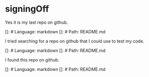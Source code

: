 # signingOff

Yes it is my last repo on github.

[]: # Language: markdown
[]: # Path: README.md

I tried searching for a repo on github that I could use to test my code.

[]: # Language: markdown
[]: # Path: README.md

I found this repo on github.

[]: # Language: markdown
[]: # Path: README.md